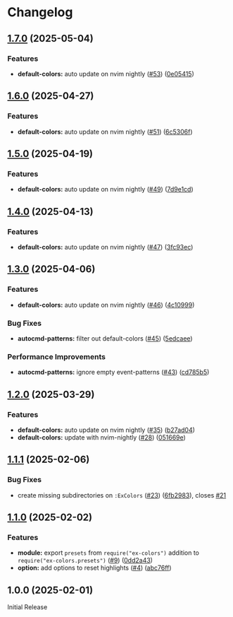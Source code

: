 # Changelog

## [1.7.0](https://github.com/aileot/ex-colors.nvim/compare/v1.6.0...v1.7.0) (2025-05-04)


### Features

* **default-colors:** auto update on nvim nightly ([#53](https://github.com/aileot/ex-colors.nvim/issues/53)) ([0e05415](https://github.com/aileot/ex-colors.nvim/commit/0e054159e18ac002ac4c7d731e49d60a34d25411))

## [1.6.0](https://github.com/aileot/ex-colors.nvim/compare/v1.5.0...v1.6.0) (2025-04-27)


### Features

* **default-colors:** auto update on nvim nightly ([#51](https://github.com/aileot/ex-colors.nvim/issues/51)) ([6c5306f](https://github.com/aileot/ex-colors.nvim/commit/6c5306f58270e71a798246c9e2cc11fd76be33a7))

## [1.5.0](https://github.com/aileot/ex-colors.nvim/compare/v1.4.0...v1.5.0) (2025-04-19)


### Features

* **default-colors:** auto update on nvim nightly ([#49](https://github.com/aileot/ex-colors.nvim/issues/49)) ([7d9e1cd](https://github.com/aileot/ex-colors.nvim/commit/7d9e1cd3ef069671d0ae90f2142dd50581b3f09a))

## [1.4.0](https://github.com/aileot/ex-colors.nvim/compare/v1.3.0...v1.4.0) (2025-04-13)


### Features

* **default-colors:** auto update on nvim nightly ([#47](https://github.com/aileot/ex-colors.nvim/issues/47)) ([3fc93ec](https://github.com/aileot/ex-colors.nvim/commit/3fc93ec95ca9819f859c44451b9f2599941bbeb8))

## [1.3.0](https://github.com/aileot/ex-colors.nvim/compare/v1.2.0...v1.3.0) (2025-04-06)


### Features

* **default-colors:** auto update on nvim nightly ([#46](https://github.com/aileot/ex-colors.nvim/issues/46)) ([4c10999](https://github.com/aileot/ex-colors.nvim/commit/4c1099932d7f0019c41aa3118524ff4e5e275847))


### Bug Fixes

* **autocmd-patterns:** filter out default-colors  ([#45](https://github.com/aileot/ex-colors.nvim/issues/45)) ([5edcaee](https://github.com/aileot/ex-colors.nvim/commit/5edcaee2aea26e243dc4191c94026da437196db9))


### Performance Improvements

* **autocmd-patterns:** ignore empty event-patterns ([#43](https://github.com/aileot/ex-colors.nvim/issues/43)) ([cd785b5](https://github.com/aileot/ex-colors.nvim/commit/cd785b50e1f1f6eccfe4fe7472378b3e5e8f9ad4))

## [1.2.0](https://github.com/aileot/ex-colors.nvim/compare/v1.1.1...v1.2.0) (2025-03-29)


### Features

* **default-colors:** auto update on nvim nightly ([#35](https://github.com/aileot/ex-colors.nvim/issues/35)) ([b27ad04](https://github.com/aileot/ex-colors.nvim/commit/b27ad040c4292059289c3b6dc8023d3e1ad25d6f))
* **default-colors:** update with nvim-nightly ([#28](https://github.com/aileot/ex-colors.nvim/issues/28)) ([051669e](https://github.com/aileot/ex-colors.nvim/commit/051669e97cbd39c752312269c4cb9ef86f9a831b))

## [1.1.1](https://github.com/aileot/ex-colors.nvim/compare/v1.1.0...v1.1.1) (2025-02-06)


### Bug Fixes

* create missing subdirectories on `:ExColors` ([#23](https://github.com/aileot/ex-colors.nvim/issues/23)) ([6fb2983](https://github.com/aileot/ex-colors.nvim/commit/6fb2983b35090d3098b8771e3fc1482b6752457a)), closes [#21](https://github.com/aileot/ex-colors.nvim/issues/21)

## [1.1.0](https://github.com/aileot/ex-colors.nvim/compare/v1.0.0...v1.1.0) (2025-02-02)


### Features

* **module:** export `presets` from `require("ex-colors")` addition to `require("ex-colors.presets")` ([#9](https://github.com/aileot/ex-colors.nvim/issues/9)) ([0dd2a43](https://github.com/aileot/ex-colors.nvim/commit/0dd2a43a067c28144f5a9ad1b2046264d3501657))
* **option:** add options to reset highlights ([#4](https://github.com/aileot/ex-colors.nvim/issues/4)) ([abc76ff](https://github.com/aileot/ex-colors.nvim/commit/abc76ffebd77893de7c4a86e14b3d170b22fa20e))

## 1.0.0 (2025-02-01)

Initial Release
